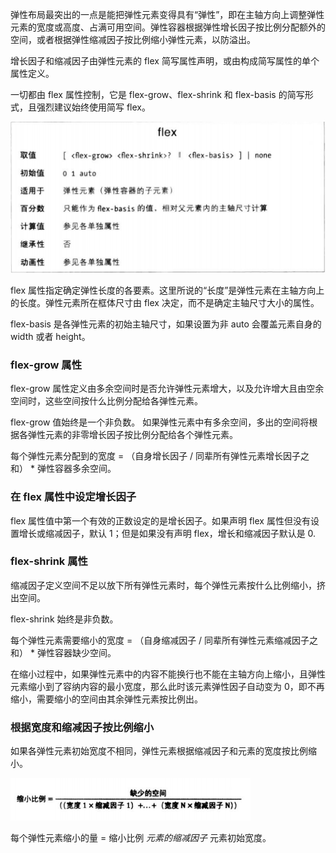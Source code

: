 弹性布局最突出的一点是能把弹性元素变得具有“弹性”，即在主轴方向上调整弹性元素的宽度或高度、占满可用空间。弹性容器根据弹性增长因子按比例分配额外的空间，或者根据弹性缩减因子按比例缩小弹性元素，以防溢出。

增长因子和缩减因子由弹性元素的 flex 简写属性声明，或由构成简写属性的单个属性定义。

一切都由 flex 属性控制，它是 flex-grow、flex-shrink 和 flex-basis 的简写形式，且强烈建议始终使用简写 flex。

![](flex.png)

flex 属性指定确定弹性长度的各要素。这里所说的“长度”是弹性元素在主轴方向上的长度。弹性元素所在框体尺寸由 flex 决定，而不是确定主轴尺寸大小的属性。

flex-basis 是各弹性元素的初始主轴尺寸，如果设置为非 auto 会覆盖元素自身的 width 或者 height。

### flex-grow 属性

flex-grow 属性定义由多余空间时是否允许弹性元素增大，以及允许增大且由空余空间时，这些空间按什么比例分配给各弹性元素。

flex-grow 值始终是一个非负数。
如果弹性元素中有多余空间，多出的空间将根据各弹性元素的非零增长因子按比例分配给各个弹性元素。

每个弹性元素分配到的宽度 = （自身增长因子 / 同辈所有弹性元素增长因子之和） * 弹性容器多余空间。

### 在 flex 属性中设定增长因子

flex 属性值中第一个有效的正数设定的是增长因子。如果声明 flex 属性但没有设置增长或缩减因子，默认 1；但是如果没有声明 flex，增长和缩减因子默认是 0.

### flex-shrink 属性

缩减因子定义空间不足以放下所有弹性元素时，每个弹性元素按什么比例缩小，挤出空间。

flex-shrink 始终是非负数。

每个弹性元素需要缩小的宽度 = （自身缩减因子 / 同辈所有弹性元素缩减因子之和） * 弹性容器缺少空间。

在缩小过程中，如果弹性元素中的内容不能换行也不能在主轴方向上缩小，且弹性元素缩小到了容纳内容的最小宽度，那么此时该元素弹性因子自动变为 0，即不再缩小，需要缩小的空间由其余弹性元素按比例出。

### 根据宽度和缩减因子按比例缩小

如果各弹性元素初始宽度不相同，弹性元素根据缩减因子和元素的宽度按比例缩小。

![](根据宽度和缩减因子按比例缩小.png)

每个弹性元素缩小的量 = 缩小比例 *元素的缩减因子* 元素初始宽度。
